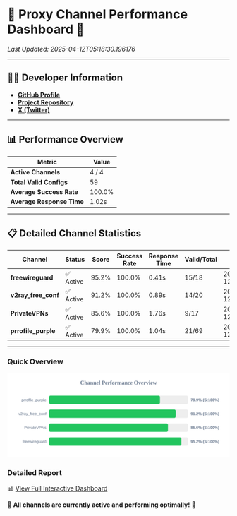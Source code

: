# 🌟 Proxy Channel Performance Dashboard 🌟

_Last Updated: 2025-04-12T05:18:30.196176_

---

## 👩‍💻 Developer Information

- **[GitHub Profile](https://github.com/4n0nymou3)**  
- **[Project Repository](https://github.com/4n0nymou3/multi-proxy-config-fetcher)**  
- **[X (Twitter)](https://x.com/4n0nymou3)**  

---

## 📊 Performance Overview

| Metric                | Value       |
|-----------------------|-------------|
| **Active Channels**   | 4 / 4       |
| **Total Valid Configs** | 59          |
| **Average Success Rate** | 100.0%      |
| **Average Response Time** | 1.02s       |

---

## 📋 Detailed Channel Statistics

| Channel          | Status     | Score  | Success Rate | Response Time | Valid/Total | Last Success               |
|------------------|------------|--------|--------------|---------------|-------------|----------------------------|
| **freewireguard**  | ✅ Active  | 95.2%  | 100.0% | 0.41s         | 15/18       | 2025-04-12T05:18:30.194451 |
| **v2ray_free_conf**  | ✅ Active  | 91.2%  | 100.0% | 0.89s         | 14/20       | 2025-04-12T05:18:27.963126 |
| **PrivateVPNs**  | ✅ Active  | 85.6%  | 100.0% | 1.76s         | 9/17       | 2025-04-12T05:18:29.756106 |
| **prrofile_purple**  | ✅ Active  | 79.9%  | 100.0% | 1.04s         | 21/69       | 2025-04-12T05:18:27.022046 |

---

### Quick Overview
<div align="center">
  <a href="https://raw.githubusercontent.com/nullluser/NullRepo/refs/heads/main/assets/channel_stats_chart.svg">
    <img src="https://raw.githubusercontent.com/nullluser/NullRepo/refs/heads/main/assets/channel_stats_chart.svg" alt="Source Performance Statistics" width="800">
  </a>
</div>

### Detailed Report
📊 [View Full Interactive Dashboard](https://htmlpreview.github.io/?https://github.com/nullluser/NullRepo/blob/main/assets/performance_report.html)

🎉 **All channels are currently active and performing optimally!** 🎉
